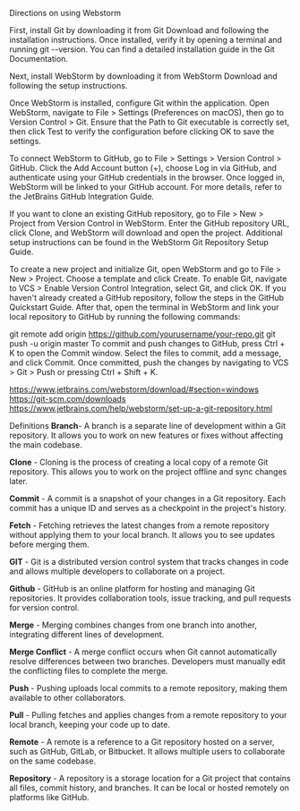 Directions on using Webstorm

First, install Git by downloading it from Git Download and following the installation instructions. Once installed, verify it by opening a terminal and running git --version. You can find a detailed installation guide in the Git Documentation.

Next, install WebStorm by downloading it from WebStorm Download and following the setup instructions.

Once WebStorm is installed, configure Git within the application. Open WebStorm, navigate to File > Settings (Preferences on macOS), then go to Version Control > Git. Ensure that the Path to Git executable is correctly set, then click Test to verify the configuration before clicking OK to save the settings.

To connect WebStorm to GitHub, go to File > Settings > Version Control > GitHub. Click the Add Account button (+), choose Log in via GitHub, and authenticate using your GitHub credentials in the browser. Once logged in, WebStorm will be linked to your GitHub account. For more details, refer to the JetBrains GitHub Integration Guide.

If you want to clone an existing GitHub repository, go to File > New > Project from Version Control in WebStorm. Enter the GitHub repository URL, click Clone, and WebStorm will download and open the project. Additional setup instructions can be found in the WebStorm Git Repository Setup Guide.

To create a new project and initialize Git, open WebStorm and go to File > New > Project. Choose a template and click Create. To enable Git, navigate to VCS > Enable Version Control Integration, select Git, and click OK. If you haven't already created a GitHub repository, follow the steps in the GitHub Quickstart Guide. After that, open the terminal in WebStorm and link your local repository to GitHub by running the following commands:

git remote add origin https://github.com/yourusername/your-repo.git
git push -u origin master
To commit and push changes to GitHub, press Ctrl + K to open the Commit window. Select the files to commit, add a message, and click Commit. Once committed, push the changes by navigating to VCS > Git > Push or pressing Ctrl + Shift + K.

https://www.jetbrains.com/webstorm/download/#section=windows
https://git-scm.com/downloads
https://www.jetbrains.com/help/webstorm/set-up-a-git-repository.html

Definitions
**Branch**- A branch is a separate line of development within a Git repository. It allows you to work on new features or fixes without affecting the main codebase.

**Clone** - Cloning is the process of creating a local copy of a remote Git repository. This allows you to work on the project offline and sync changes later.

**Commit** - A commit is a snapshot of your changes in a Git repository. Each commit has a unique ID and serves as a checkpoint in the project's history.

**Fetch** - Fetching retrieves the latest changes from a remote repository without applying them to your local branch. It allows you to see updates before merging them.

**GIT** - Git is a distributed version control system that tracks changes in code and allows multiple developers to collaborate on a project.

**Github** - GitHub is an online platform for hosting and managing Git repositories. It provides collaboration tools, issue tracking, and pull requests for version control.

**Merge** -  Merging combines changes from one branch into another, integrating different lines of development.

**Merge Conflict** - A merge conflict occurs when Git cannot automatically resolve differences between two branches. Developers must manually edit the conflicting files to complete the merge.

**Push** - Pushing uploads local commits to a remote repository, making them available to other collaborators.

**Pull** - Pulling fetches and applies changes from a remote repository to your local branch, keeping your code up to date.

**Remote** - A remote is a reference to a Git repository hosted on a server, such as GitHub, GitLab, or Bitbucket. It allows multiple users to collaborate on the same codebase.

**Repository** - A repository is a storage location for a Git project that contains all files, commit history, and branches. It can be local or hosted remotely on platforms like GitHub.

